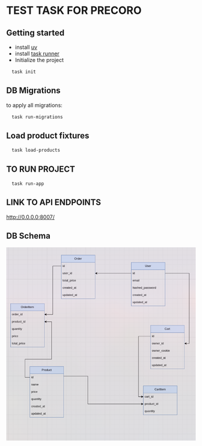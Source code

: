 # TEST TASK FOR PRECORO

## Getting started

- install [uv](https://docs.astral.sh/uv/getting-started/installation/)
- install [task runner](https://taskfile.dev/)
- Initialize the project

```bash
  task init
```

## DB Migrations


to apply all migrations:

```bash
  task run-migrations
```

## Load product fixtures

```bash
  task load-products
```

## TO RUN PROJECT

```bash
  task run-app
```


## LINK TO API ENDPOINTS

http://0.0.0.0:8007/


## DB Schema

![img.png](tools/read_me/img.png)
